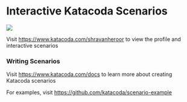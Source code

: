 # Interactive Katacoda Scenarios

[![](http://shields.katacoda.com/katacoda/shravanheroor/count.svg)](https://www.katacoda.com/shravanheroor "Get your profile on Katacoda.com")

Visit https://www.katacoda.com/shravanheroor to view the profile and interactive scenarios

### Writing Scenarios
Visit https://www.katacoda.com/docs to learn more about creating Katacoda scenarios

For examples, visit https://github.com/katacoda/scenario-example
